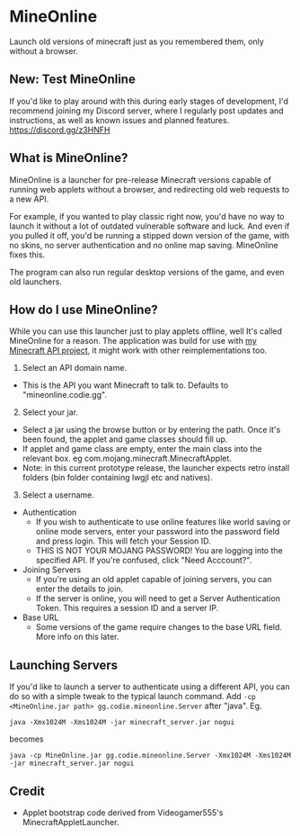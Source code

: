 # MineOnline
Launch old versions of minecraft just as you remembered them, only without a browser.

## New: Test MineOnline
If you'd like to play around with this during early stages of development, I'd recommend joining my Discord server, where I regularly post updates and instructions, as well as known issues and planned features.
https://discord.gg/z3HNFH

## What is MineOnline?
MineOnline is a launcher for pre-release Minecraft versions capable of running web applets without a browser, and redirecting old web requests to a new API.

For example, if you wanted to play classic right now, you'd have no way to launch it without a lot of outdated vulnerable software and luck. And even if you pulled it off, you'd be running a stipped down version of the game, with no skins, no server authentication and no online map saving. MineOnline fixes this.

The program can also run regular desktop versions of the game, and even old launchers.

## How do I use MineOnline?
While you can use this launcher just to play applets offline, well It's called MineOnline for a reason.
The application was build for use with [my Minecraft API project](https://github.com/codieradical/Minecraft-API), it might work with other reimplementations too.

1. Select an API domain name.
  - This is the API you want Minecraft to talk to. Defaults to "mineonline.codie.gg".
2. Select your jar.
  - Select a jar using the browse button or by entering the path. Once it's been found, the applet and game classes should fill up.
  - If applet and game class are empty, enter the main class into the relevant box. eg com.mojang.minecraft.MinecraftApplet.
  - Note: in this current prototype release, the launcher expects retro install folders (bin folder containing lwgjl etc and natives).
3. Select a username.
- Authentication
  - If you wish to authenticate to use online features like world saving or online mode servers, enter your password into the password field and press login. This will fetch your Session ID.
  - THIS IS NOT YOUR MOJANG PASSWORD! You are logging into the specified API. If you're confused, click "Need Acccount?".
- Joining Servers
  - If you're using an old applet capable of joining servers, you can enter the details to join.
  - If the server is online, you will need to get a Server Authentication Token. This requires a session ID and a server IP.
- Base URL
  - Some versions of the game require changes to the base URL field. More info on this later.

## Launching Servers
If you'd like to launch a server to authenticate using a different API, you can do so with a simple tweak to the typical launch command.
Add `-cp <MineOnline.jar path> gg.codie.mineonline.Server` after "java". Eg.

```java -Xmx1024M -Xms1024M -jar minecraft_server.jar nogui```

becomes

```java -cp MineOnline.jar gg.codie.mineonline.Server -Xmx1024M -Xms1024M -jar minecraft_server.jar nogui```

## Credit

- Applet bootstrap code derived from Videogamer555's MinecraftAppletLauncher.
